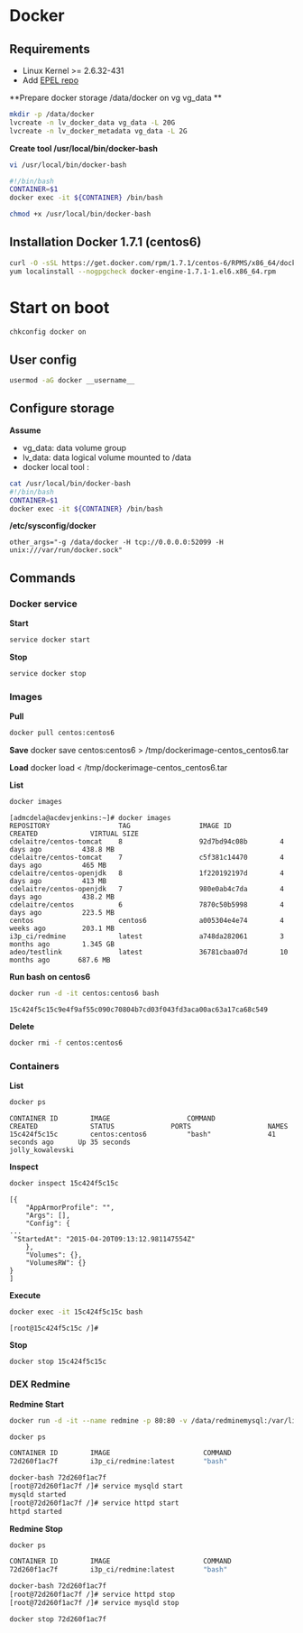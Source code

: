# Docker
## Requirements
- Linux Kernel >= 2.6.32-431
- Add [EPEL repo](epel.md)

**Prepare docker storage /data/docker on vg vg_data **
```bash
mkdir -p /data/docker
lvcreate -n lv_docker_data vg_data -L 20G
lvcreate -n lv_docker_metadata vg_data -L 2G
```

**Create tool /usr/local/bin/docker-bash**
```bash
vi /usr/local/bin/docker-bash

#!/bin/bash
CONTAINER=$1
docker exec -it ${CONTAINER} /bin/bash

chmod +x /usr/local/bin/docker-bash
```

## Installation Docker 1.7.1 (centos6)
```bash
curl -O -sSL https://get.docker.com/rpm/1.7.1/centos-6/RPMS/x86_64/docker-engine-1.7.1-1.el6.x86_64.rpm
yum localinstall --nogpgcheck docker-engine-1.7.1-1.el6.x86_64.rpm
```

# Start on boot
```bash
chkconfig docker on
```

## User config
```bash
usermod -aG docker __username__
```

## Configure storage
**Assume**
- vg_data: data volume group
- lv_data: data logical volume mounted to /data
- docker local tool :
```bash
cat /usr/local/bin/docker-bash
#!/bin/bash
CONTAINER=$1
docker exec -it ${CONTAINER} /bin/bash
```

**/etc/sysconfig/docker**
```
other_args="-g /data/docker -H tcp://0.0.0.0:52099 -H unix:///var/run/docker.sock"
```

## Commands
### Docker service
**Start**
```bash
service docker start
```

**Stop**
```bash
service docker stop
```

### Images
**Pull**
```bash
docker pull centos:centos6
```

**Save**
docker save centos:centos6 > /tmp/dockerimage-centos_centos6.tar

**Load**
docker load < /tmp/dockerimage-centos_centos6.tar

**List**
```bash
docker images
```
```
[admcdela@acdevjenkins:~]# docker images
REPOSITORY                 TAG                 IMAGE ID            CREATED             VIRTUAL SIZE
cdelaitre/centos-tomcat    8                   92d7bd94c08b        4 days ago          438.8 MB
cdelaitre/centos-tomcat    7                   c5f381c14470        4 days ago          465 MB
cdelaitre/centos-openjdk   8                   1f220192197d        4 days ago          413 MB
cdelaitre/centos-openjdk   7                   980e0ab4c7da        4 days ago          438.2 MB
cdelaitre/centos           6                   7870c50b5998        4 days ago          223.5 MB
centos                     centos6             a005304e4e74        4 weeks ago         203.1 MB
i3p_ci/redmine             latest              a748da282061        3 months ago        1.345 GB
adeo/testlink              latest              36781cbaa07d        10 months ago       687.6 MB
```

**Run bash on centos6**
```bash
docker run -d -it centos:centos6 bash
```
```
15c424f5c15c9e4f9af55c090c70804b7cd03f043fd3aca00ac63a17ca68c549
```

**Delete**
```bash
docker rmi -f centos:centos6
```

### Containers
**List**
```bash
docker ps
```
```
CONTAINER ID        IMAGE                   COMMAND             CREATED             STATUS              PORTS                   NAMES
15c424f5c15c        centos:centos6          "bash"              41 seconds ago      Up 35 seconds                               jolly_kowalevski
```

**Inspect**
```bash
docker inspect 15c424f5c15c
```
```
[{
    "AppArmorProfile": "",
    "Args": [],
    "Config": {
...
 "StartedAt": "2015-04-20T09:13:12.981147554Z"
    },
    "Volumes": {},
    "VolumesRW": {}
}
]
```

**Execute**
```bash
docker exec -it 15c424f5c15c bash
```
```
[root@15c424f5c15c /]#
```

**Stop**
```bash
docker stop 15c424f5c15c
```

### DEX Redmine

**Redmine Start**
```bash
docker run -d -it --name redmine -p 80:80 -v /data/redminemysql:/var/lib/mysql -v /data/redmine:/var/lib/redmine i3p_ci/redmine bash

docker ps

CONTAINER ID        IMAGE                       COMMAND                CREATED             STATUS              PORTS                             NAMES
72d260f1ac7f        i3p_ci/redmine:latest       "bash"                 2 weeks ago         Up 2 weeks          0.0.0.0:80->80/tcp             adoring_hopper    

docker-bash 72d260f1ac7f
[root@72d260f1ac7f /]# service mysqld start
mysqld started
[root@72d260f1ac7f /]# service httpd start
httpd started
```

**Redmine Stop**
```bash
docker ps

CONTAINER ID        IMAGE                       COMMAND                CREATED             STATUS              PORTS                             NAMES
72d260f1ac7f        i3p_ci/redmine:latest       "bash"                 2 weeks ago         Up 2 weeks          0.0.0.0:80->80/tcp             adoring_hopper    

docker-bash 72d260f1ac7f
[root@72d260f1ac7f /]# service httpd stop
[root@72d260f1ac7f /]# service mysqld stop

docker stop 72d260f1ac7f
```
